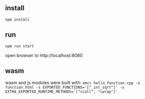 ## install
`npm install`

## run
`npm run start`


open browser to http://localhost:8080



## wasm
wasm and js modules were built with:  `emcc hello_function.cpp -o function.html -s EXPORTED_FUNCTIONS='["_int_sqrt"]' -s EXTRA_EXPORTED_RUNTIME_METHODS='["ccall", "cwrap"]'`